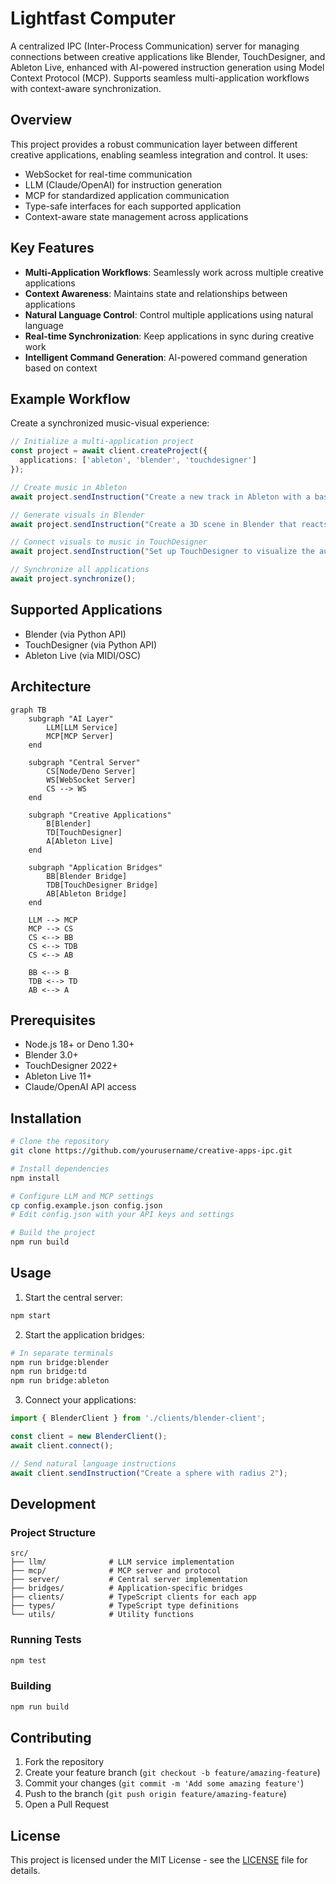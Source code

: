 # Lightfast Computer

A centralized IPC (Inter-Process Communication) server for managing connections between creative applications like Blender, TouchDesigner, and Ableton Live, enhanced with AI-powered instruction generation using Model Context Protocol (MCP). Supports seamless multi-application workflows with context-aware synchronization.

## Overview

This project provides a robust communication layer between different creative applications, enabling seamless integration and control. It uses:
- WebSocket for real-time communication
- LLM (Claude/OpenAI) for instruction generation
- MCP for standardized application communication
- Type-safe interfaces for each supported application
- Context-aware state management across applications

## Key Features

- **Multi-Application Workflows**: Seamlessly work across multiple creative applications
- **Context Awareness**: Maintains state and relationships between applications
- **Natural Language Control**: Control multiple applications using natural language
- **Real-time Synchronization**: Keep applications in sync during creative work
- **Intelligent Command Generation**: AI-powered command generation based on context

## Example Workflow

Create a synchronized music-visual experience:
```typescript
// Initialize a multi-application project
const project = await client.createProject({
  applications: ['ableton', 'blender', 'touchdesigner']
});

// Create music in Ableton
await project.sendInstruction("Create a new track in Ableton with a bass line");

// Generate visuals in Blender
await project.sendInstruction("Create a 3D scene in Blender that reacts to the bass");

// Connect visuals to music in TouchDesigner
await project.sendInstruction("Set up TouchDesigner to visualize the audio from Ableton");

// Synchronize all applications
await project.synchronize();
```

## Supported Applications

- Blender (via Python API)
- TouchDesigner (via Python API)
- Ableton Live (via MIDI/OSC)

## Architecture

```mermaid
graph TB
    subgraph "AI Layer"
        LLM[LLM Service]
        MCP[MCP Server]
    end

    subgraph "Central Server"
        CS[Node/Deno Server]
        WS[WebSocket Server]
        CS --> WS
    end

    subgraph "Creative Applications"
        B[Blender]
        TD[TouchDesigner]
        A[Ableton Live]
    end

    subgraph "Application Bridges"
        BB[Blender Bridge]
        TDB[TouchDesigner Bridge]
        AB[Ableton Bridge]
    end

    LLM --> MCP
    MCP --> CS
    CS <--> BB
    CS <--> TDB
    CS <--> AB

    BB <--> B
    TDB <--> TD
    AB <--> A
```

## Prerequisites

- Node.js 18+ or Deno 1.30+
- Blender 3.0+
- TouchDesigner 2022+
- Ableton Live 11+
- Claude/OpenAI API access

## Installation

```bash
# Clone the repository
git clone https://github.com/yourusername/creative-apps-ipc.git

# Install dependencies
npm install

# Configure LLM and MCP settings
cp config.example.json config.json
# Edit config.json with your API keys and settings

# Build the project
npm run build
```

## Usage

1. Start the central server:
```bash
npm start
```

2. Start the application bridges:
```bash
# In separate terminals
npm run bridge:blender
npm run bridge:td
npm run bridge:ableton
```

3. Connect your applications:
```typescript
import { BlenderClient } from './clients/blender-client';

const client = new BlenderClient();
await client.connect();

// Send natural language instructions
await client.sendInstruction("Create a sphere with radius 2");
```

## Development

### Project Structure

```
src/
├── llm/              # LLM service implementation
├── mcp/              # MCP server and protocol
├── server/           # Central server implementation
├── bridges/          # Application-specific bridges
├── clients/          # TypeScript clients for each app
├── types/            # TypeScript type definitions
└── utils/            # Utility functions
```

### Running Tests

```bash
npm test
```

### Building

```bash
npm run build
```

## Contributing

1. Fork the repository
2. Create your feature branch (`git checkout -b feature/amazing-feature`)
3. Commit your changes (`git commit -m 'Add some amazing feature'`)
4. Push to the branch (`git push origin feature/amazing-feature`)
5. Open a Pull Request

## License

This project is licensed under the MIT License - see the [LICENSE](LICENSE) file for details.
